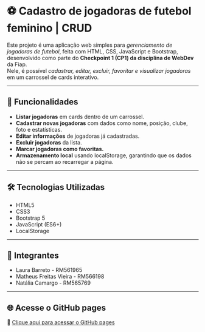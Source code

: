 # ⚽ Cadastro de jogadoras de futebol feminino | CRUD

Este projeto é uma aplicação web simples para *gerenciamento de jogadoras de futebol*, feita com HTML, CSS, JavaScript e Bootstrap, desenvolvido como parte do  **Checkpoint 1 (CP1) da disciplina de  WebDev** da Fiap.  
Nele, é possível *cadastrar, editar, excluir, favoritar e visualizar jogadoras* em um carrossel de cards interativo.

---

## 📐 Funcionalidades
- **Listar jogadoras** em cards dentro de um carrossel.
- **Cadastrar novas jogadoras** com dados como nome, posição, clube, foto e estatísticas.  
- **Editar informações** de jogadoras já cadastradas.  
- **Excluir jogadoras** da lista.  
- **Marcar jogadoras como favoritas.**  
- **Armazenamento local** usando localStorage, garantindo que os dados não se percam ao recarregar a página.

---

## 🛠️ Tecnologias Utilizadas
- HTML5
- CSS3
- Bootstrap 5
- JavaScript (ES6+)
- LocalStorage

---

## 👥 Integrantes

- Laura Barreto - RM561965
- Matheus Freitas Vieira - RM566198
- Natália Camargo - RM565769

---

## 🌐 Acesse o GitHub pages
🔗 [Clique aqui para acessar o GitHub pages](https://MatheusFVieira.github.io/CP_4-WebDev/)
